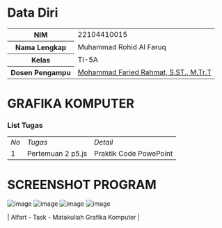 # Data Diri

<table>
  <tr>
    <th>NIM</th>
    <td>22104410015</td>
  </tr>
  <tr>
    <th>Nama Lengkap</th>
    <td>Muhammad Rohid Al Faruq</td>
  </tr>
  <tr>
    <th>Kelas</th>
    <td>TI-5A</td>
  </tr>
  <tr>
    <th>Dosen Pengampu</th>
    <td><a href="https://github.com/link">Mohammad Faried Rahmat, S.ST., M.Tr.T</a></td>
  </tr>
</table>

# GRAFIKA KOMPUTER
### List Tugas
|  |  |  |
|--|--|--|
|*No*| *Tugas* | *Detail* |
| 1 | Pertemuan 2 p5.js | Praktik Code PowePoint |

# SCREENSHOT PROGRAM
![image](https://github.com/user-attachments/assets/657c60e4-6b31-4fb5-b1c1-bad76120fadd)
![image](https://github.com/user-attachments/assets/6fedd318-ab5d-4a46-b8c3-bf9ea2bba3a0)
![image](https://github.com/user-attachments/assets/c4496b31-58bc-49d8-9ae1-20a6fb8b7c8b)
![image](https://github.com/user-attachments/assets/e0c4e237-d06f-4d5b-bff5-b379e8d6573b)

| Alfart - Task - Matakuliah Grafika Komputer |
